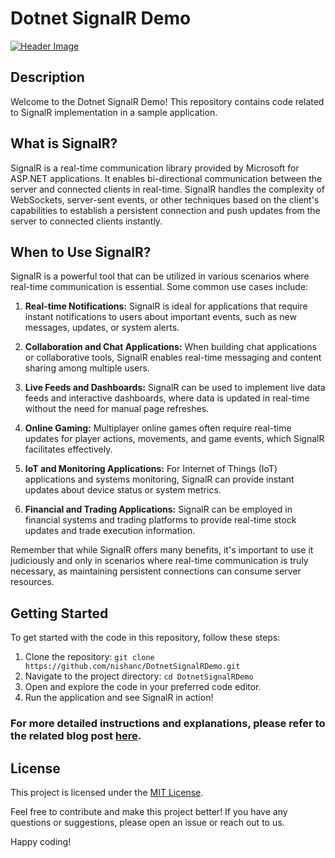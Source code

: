 # Dotnet SignalR Demo

[![Header Image](https://blogger.googleusercontent.com/img/b/R29vZ2xl/AVvXsEjuX5Xi6Yg0bHkJRQoS-ny7qeVPJ9tVQmVzZKh7We6t5XLg39P-oF8Fm48d5RZs70AkJp6JoqxbVrfMf0YfvMOHk-3FvKky5MXKOCqTltmLlbPWuTecKfyu85zNWKV1PRTJFKWCve-XsshNwCZwgoBn_D5ciYDr9mv7E_c5AfVy3iEbhgRcEilxFgOoIdWz/w630-h300/34_Header.jpg)](https://blog.nishanc.com/2023/04/blog-post.html)

## Description

Welcome to the Dotnet SignalR Demo! This repository contains code related to SignalR implementation in a sample application. 

## What is SignalR?

SignalR is a real-time communication library provided by Microsoft for ASP.NET applications. It enables bi-directional communication between the server and connected clients in real-time. SignalR handles the complexity of WebSockets, server-sent events, or other techniques based on the client's capabilities to establish a persistent connection and push updates from the server to connected clients instantly.

## When to Use SignalR?

SignalR is a powerful tool that can be utilized in various scenarios where real-time communication is essential. Some common use cases include:

1. **Real-time Notifications:** SignalR is ideal for applications that require instant notifications to users about important events, such as new messages, updates, or system alerts.

2. **Collaboration and Chat Applications:** When building chat applications or collaborative tools, SignalR enables real-time messaging and content sharing among multiple users.

3. **Live Feeds and Dashboards:** SignalR can be used to implement live data feeds and interactive dashboards, where data is updated in real-time without the need for manual page refreshes.

4. **Online Gaming:** Multiplayer online games often require real-time updates for player actions, movements, and game events, which SignalR facilitates effectively.

5. **IoT and Monitoring Applications:** For Internet of Things (IoT) applications and systems monitoring, SignalR can provide instant updates about device status or system metrics.

6. **Financial and Trading Applications:** SignalR can be employed in financial systems and trading platforms to provide real-time stock updates and trade execution information.

Remember that while SignalR offers many benefits, it's important to use it judiciously and only in scenarios where real-time communication is truly necessary, as maintaining persistent connections can consume server resources.

## Getting Started

To get started with the code in this repository, follow these steps:

1. Clone the repository: `git clone https://github.com/nishanc/DotnetSignalRDemo.git`
2. Navigate to the project directory: `cd DotnetSignalRDemo`
3. Open and explore the code in your preferred code editor.
4. Run the application and see SignalR in action!

### For more detailed instructions and explanations, please refer to the related blog post [here](https://blog.nishanc.com/2023/04/blog-post.html).

## License

This project is licensed under the [MIT License](LICENSE).

Feel free to contribute and make this project better! If you have any questions or suggestions, please open an issue or reach out to us.

Happy coding!
